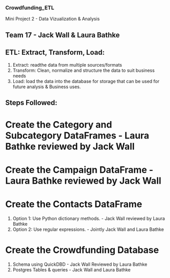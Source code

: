### Crowdfunding_ETL
Mini Project 2 - Data Vizualization & Analysis

## Team 17 - Jack Wall & Laura Bathke

## ETL: Extract, Transform, Load:
1. Extract: readthe data from multiple sources/formats
2. Transform: Clean, normalize and structure the data to suit business needs
3. Load: load the data into the database for storage that can be used for future analysis & Business uses.

## Steps Followed:
# Create the Category and Subcategory DataFrames - Laura Bathke reviewed by Jack Wall
# Create the Campaign DataFrame - Laura Bathke reviewed by Jack Wall
# Create the Contacts DataFrame
  1. Option 1: Use Python dictionary methods. - Jack Wall reviewed by Laura Bathke
  2. Option 2: Use regular expressions. - Jointly Jack Wall and Laura Bathke
# Create the Crowdfunding Database 
  1. Schema using QuickDBD - Jack Wall Reviewed by Laura Bathke  
  2. Postgres Tables & queries - Jack Wall and Laura Bathke
